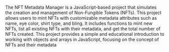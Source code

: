The NFT Metadata Manager is a JavaScript-based project that simulates the creation and management of Non-Fungible Tokens (NFTs). This project allows users to mint NFTs with customizable metadata attributes such as name, eye color, shirt type, and bling. It includes functions to mint new NFTs, list all existing NFTs with their metadata, and get the total number of NFTs created. This project provides a simple and educational introduction to working with objects and arrays in JavaScript, focusing on the concept of NFTs and their metadata
